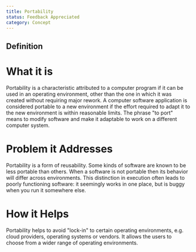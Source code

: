 ```yaml
---
title: Portability
status: Feedback Appreciated
category: Concept
---
```

## Definition

# What it is

Portability is a characteristic attributed to a computer program if it can be used in an operating environment, other than the one in which it was created without requiring major rework. A computer software application is considered portable to a new environment if the effort required to adapt it to the new environment is within reasonable limits. The phrase "to port" means to modify software and make it adaptable to work on a different computer system.

# Problem it Addresses

Portability is a form of reusability. Some kinds of software are known to be less portable than others. When a software is not portable then its behavior will differ across environments. This distinction in execution often leads to poorly functioning software: it seemingly works in one place, but is buggy when you run it somewhere else.

# How it Helps

Portability helps to avoid "lock-in" to certain operating environments, e.g. cloud providers, operating systems or vendors. It allows the users to choose from a wider range of operating environments.
